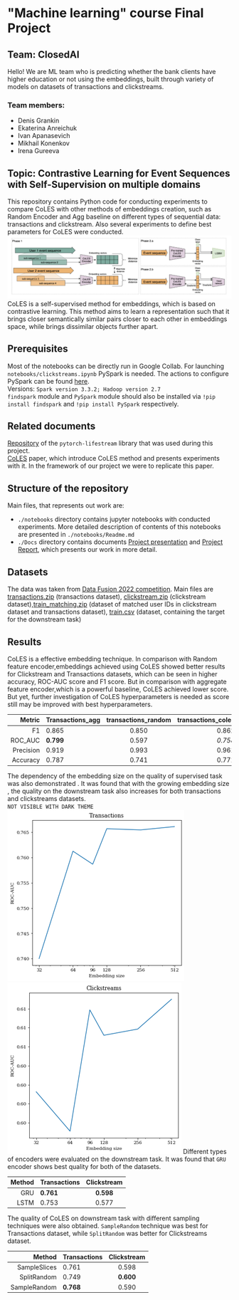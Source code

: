 # "Machine learning" course Final Project
## Team: ClosedAI

Hello! We are ML team who is predicting whether the bank clients have higher education or not using the embeddings, built through variety of models on datasets of transactions and clickstreams.

### Team members:

- Denis Grankin
- Ekaterina Anreichuk
- Ivan Apanasevich
- Mikhail Konenkov
- Irena Gureeva
## Topic: Contrastive Learning for Event Sequences with Self-Supervision on multiple domains
This repository contains Python code for conducting experiments to compare CoLES with other methods of embeddings creation, such as Random Encoder and Agg baseline on different types of sequential data: transactions and clickstream. Also several experiments to define best parameters for CoLES were conducted.
![alt text](pics/General_Coles_framework.png)
CoLES is a self-supervised method for embeddings, which is based on contrastive learning. This method aims to learn a representation such that it brings closer semantically similar pairs closer to each other in embeddings space, while brings dissimilar objects further apart.
## Prerequisites 
Most of the notebooks can be directly run in Google Collab.
For launching `notebooks/clickstreams.ipynb` PySpark is needed. The actions to configure PySpark can be found [here](https://www.datacamp.com/tutorial/installation-of-pyspark). <br>
Versions: `Spark version 3.3.2; Hadoop version 2.7` <br>
`findspark` module and `PySpark` module should also be installed via `!pip install findspark` and `!pip install PySpark` respectively.  
## Related documents
[Repository](https://github.com/dllllb/pytorch-lifestream) of the `pytorch-lifestream` library that was used during this project. <br>
[CoLES](https://arxiv.org/abs/2002.08232) paper, which introduce CoLES method and presents experiments with it. In the framework of our project we were to replicate this paper.
## Structure of the repository 
Main files, that represents out work are:
-  `./notebooks` directory contains jupyter notebooks with conducted experiments. More detailed description of contents of this notebooks are presented in `./notebooks/Readme.md`
- `./Docs` directory contains documents [Project presentation](https://github.com/LoneWayfarer/ClosedAI_ML_project/blob/main/Docs/Final_Project_11.pdf) and [Project Report](https://github.com/LoneWayfarer/ClosedAI_ML_project/blob/main/Docs/Project%20report.pdf), which presents our work in more detail.
## Datasets 
The data was taken from [Data Fusion 2022 competition](https://ods.ai/competitions/data-fusion2022-education/dataset). Main files are [transactions.zip](https://storage.yandexcloud.net/datasouls-ods/materials/0433a4ca/transactions.zip) (transactions dataset), [clickstream.zip](https://storage.yandexcloud.net/datasouls-ods/materials/0554f0cf/clickstream.zip) (clickstream dataset),[train_matching.zip](https://storage.yandexcloud.net/datasouls-ods/materials/acfacf11/train_matching.csv) (dataset of matched user IDs in clickstream dataset and transactions dataset), [train.csv](https://storage.yandexcloud.net/datasouls-ods/materials/e756bf99/train.csv) (dataset, containing the target for the downstream task)
## Results
CoLES is a effective embedding technique. In comparison with Random feature encoder,embeddings achieved using CoLES showed better results for Clickstream and Transactions datasets, which can be seen in higher accuracy, ROC-AUC score and F1 score. But in comparison with aggregate feature encoder,which is a powerful baseline, CoLES achieved lower score. But yet, further investigation of CoLES hyperparameters is needed as score still may be improved with best hyperparameters. 

|Metric| Transactions_agg | transactions_random | transactions_coles|clickstreams_agg|clickstreams_random|clickstreams_coles|
|-------:| ------------- |:-------------:| -----:|-----:|-----:|-----:|
|F1|0.865|0.850|0.862|0.842|0.842|0.833|
|ROC_AUC|**0.799**|0.597|*0.758*|0.556|0.552|0.594|
|Precision|0.919|0.993|0.961|1.00|1.00|1.00|
|Accuracy|0.787|0.741|0.771|0.728|0.728|0.715|

The dependency of the embedding size on the quality of supervised task was also demonstrated . It was found that with the growing embedding size , the quality on the downstream task also increases for both transactions and clickstreams datasets.<br>
`NOT VISIBLE WITH DARK THEME` <br>
![ROC-AUC vs embed size on transactions](./pics/Transact_emb_exp.png)
![ROC-AUC vs embed size on clickstreams](./pics/Clickstreams_emb_exp.png)
Different types of encoders were evaluated on the downstream task. It was found that `GRU` encoder shows best quality for both of the datasets. 

|Method|Transactions|Clickstream|
|-------:| ------------- |:-------------:|
|GRU|**0.761**|**0.598**|
|LSTM|0.753|0.577|

The quality of CoLES on downstream task with different  sampling techniques were also obtained. `SampleRandom` technique was best for Transactions dataset, while `SplitRandom` was better for Clickstreams dataset.<br>

|Method|Transactions|Clickstream|
|-------:| ------------- |:-------------:|
|SampleSlices|0.761|0.598|
|SplitRandom|0.749|**0.600**|
|SampleRandom|**0.768**|0.590|
